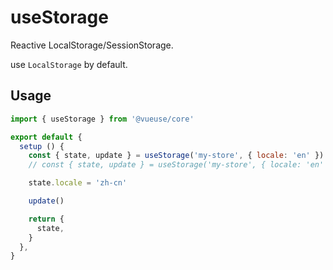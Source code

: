 # useStorage

Reactive LocalStorage/SessionStorage.

use `LocalStorage` by default.

## Usage

```jsx
import { useStorage } from '@vueuse/core'

export default {
  setup () {
    const { state, update } = useStorage('my-store', { locale: 'en' })
    // const { state, update } = useStorage('my-store', { locale: 'en' }, sessionStorage)

    state.locale = 'zh-cn'

    update()

    return {
      state,
    }
  },
}
```
